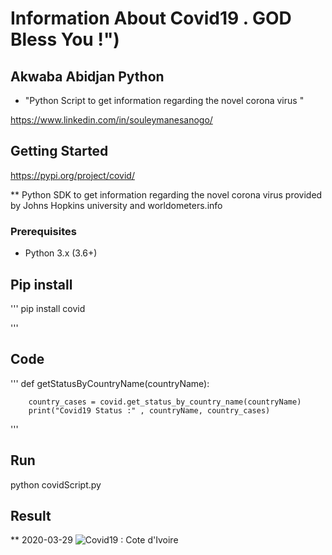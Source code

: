 # Information About Covid19 . GOD Bless You !")

##  Akwaba Abidjan Python

- "Python Script to get information regarding the novel corona virus " 

https://www.linkedin.com/in/souleymanesanogo/

## Getting Started

https://pypi.org/project/covid/

** Python SDK to get information regarding the novel corona virus provided by Johns Hopkins university and worldometers.info

### Prerequisites

 - Python  3.x (3.6+)

## Pip install

'''
pip install  covid

'''

## Code

'''
def  getStatusByCountryName(countryName):

		country_cases = covid.get_status_by_country_name(countryName)	
		print("Covid19 Status :" , countryName, country_cases)
		
'''

## Run
python  covidScript.py

## Result

** 2020-03-29 
![Covid19 : Cote d'Ivoire ](https://github.com/sanogotech/covidinformation/blob/master/docs/screenshot/covid19Infos2020-03-29.jpg)
